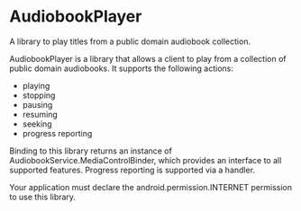 # AudiobookPlayer
A library to play titles from a public domain audiobook collection.

AudiobookPlayer is a library that allows a client to play from a collection of public domain audiobooks. It supports the following actions:
- playing
- stopping
- pausing
- resuming
- seeking
- progress reporting

Binding to this library returns an instance of AudiobookService.MediaControlBinder, which provides an interface to all supported features.
Progress reporting is supported via a handler.

Your application must declare the android.permission.INTERNET permission to use this library.

